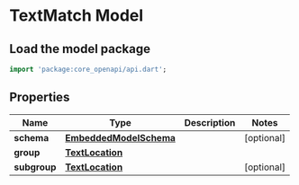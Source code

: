 # TextMatch Model

## Load the model package
```dart
import 'package:core_openapi/api.dart';
```

## Properties
Name | Type | Description | Notes
------------ | ------------- | ------------- | -------------
**schema** | [**EmbeddedModelSchema**](EmbeddedModelSchema) |  | [optional] 
**group** | [**TextLocation**](TextLocation) |  | 
**subgroup** | [**TextLocation**](TextLocation) |  | [optional] 




